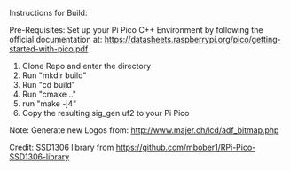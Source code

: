 Instructions for Build:

Pre-Requisites:
Set up your Pi Pico C++ Environment by following the official documentation at: https://datasheets.raspberrypi.org/pico/getting-started-with-pico.pdf

1. Clone Repo and enter the directory
2. Run "mkdir build"
3. Run "cd build"
4. Run "cmake .."
5. run "make -j4"
6. Copy the resulting sig_gen.uf2 to your Pi Pico


Note:
Generate new Logos from: http://www.majer.ch/lcd/adf_bitmap.php

Credit: SSD1306 library from https://github.com/mbober1/RPi-Pico-SSD1306-library
